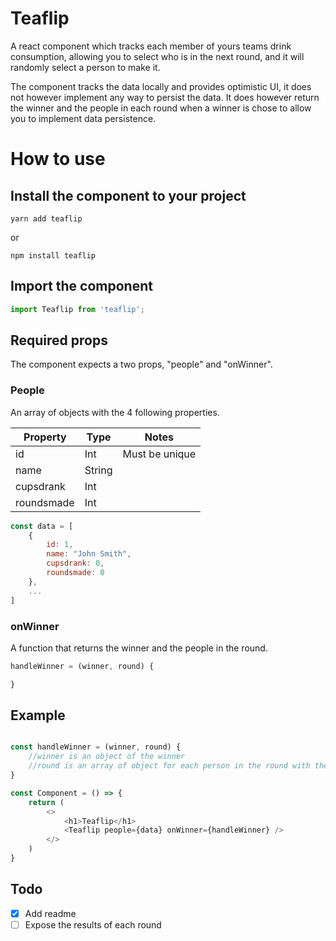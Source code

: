 # Teaflip

A react component which tracks each member of yours teams drink consumption, allowing you to select 
who is in the next round, and it will randomly select a person to make it.

The component tracks the data locally and provides optimistic UI, it does not however implement
any way to persist the data. It does however return the winner and the people in each round when
a winner is chose to allow you to implement data persistence.

# How to use


## Install the component to your project

```
yarn add teaflip
```

or 

```
npm install teaflip
```

## Import the component

```javascript
import Teaflip from 'teaflip';
```

## Required props

The component expects a two props, "people" and "onWinner".


### People
An array of objects with the 4 following properties.

| Property | Type | Notes |
---| --- | --- |
| id | Int | Must be unique |
|name | String |
|cupsdrank | Int |
|roundsmade | Int |

```javascript
const data = [
    {
        id: 1,
        name: "John Smith",
        cupsdrank: 0,
        roundsmade: 0
    },
    ...
]
```

### onWinner
A function that returns the winner and the people in the round.

```javascript
handleWinner = (winner, round) {

}
```


## Example

```javascript

const handleWinner = (winner, round) {
    //winner is an object of the winner
    //round is an array of object for each person in the round with their updated values
}

const Component = () => {
    return (
        <>
            <h1>Teaflip</h1>
            <Teaflip people={data} onWinner={handleWinner} />
        </>
    )
}
```

## Todo

- [x] Add readme
- [ ] Expose the results of each round
